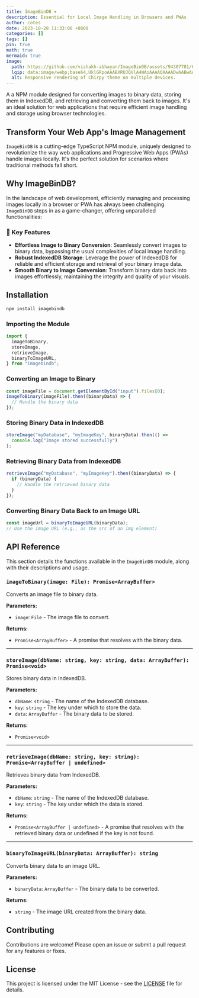 ```yaml
---
title: ImageBinDB ✶
description: Essential for Local Image Handling in Browsers and PWAs
author: cotes
date: 2023-10-28 11:33:00 +0800
categories: []
tags: []
pin: true
math: true
mermaid: true
image:
  path: https://github.com/vishakh-abhayan/ImageBinDB/assets/94307781/6ebf1f13-dfa1-4adb-afff-0767b9868b26
  lqip: data:image/webp;base64,UklGRpoAAABXRUJQVlA4WAoAAAAQAAAADwAABwAAQUxQSDIAAAARL0AmbZurmr57yyIiqE8oiG0bejIYEQTgqiDA9vqnsUSI6H+oAERp2HZ65qP/VIAWAFZQOCBCAAAA8AEAnQEqEAAIAAVAfCWkAALp8sF8rgRgAP7o9FDvMCkMde9PK7euH5M1m6VWoDXf2FkP3BqV0ZYbO6NA/VFIAAAA
  alt: Responsive rendering of Chirpy theme on multiple devices.
---
```





A a NPM module designed for converting images to binary data, storing them in IndexedDB, and retrieving and converting them back to images. It's an ideal solution for web applications that require efficient image handling and storage using browser technologies.

## Transform Your Web App's Image Management

`ImageBinDB` is a cutting-edge TypeScript NPM module, uniquely designed to revolutionize the way web applications and Progressive Web Apps (PWAs) handle images locally. It's the perfect solution for scenarios where traditional methods fall short.

## Why ImageBinDB?

In the landscape of web development, efficiently managing and processing images locally in a browser or PWA has always been challenging. `ImageBinDB` steps in as a game-changer, offering unparalleled functionalities:

### 🌟 Key Features

- **Effortless Image to Binary Conversion**: Seamlessly convert images to binary data, bypassing the usual complexities of local image handling.
- **Robust IndexedDB Storage**: Leverage the power of IndexedDB for reliable and efficient storage and retrieval of your binary image data.
- **Smooth Binary to Image Conversion**: Transform binary data back into images effortlessly, maintaining the integrity and quality of your visuals.

## Installation

```bash
npm install imagebindb
```

### Importing the Module

```javascript
import {
  imageToBinary,
  storeImage,
  retrieveImage,
  binaryToImageURL,
} from "imagebindb";
```

### Converting an Image to Binary

```javascript
const imageFile = document.getElementById("input").files[0];
imageToBinary(imageFile).then((binaryData) => {
  // Handle the binary data
});
```

### Storing Binary Data in IndexedDB

```javascript
storeImage("myDatabase", "myImageKey", binaryData).then(() =>
  console.log("Image stored successfully")
);
```

### Retrieving Binary Data from IndexedDB

```javascript
retrieveImage("myDatabase", "myImageKey").then((binaryData) => {
  if (binaryData) {
    // Handle the retrieved binary data
  }
});
```

### Converting Binary Data Back to an Image URL

```javascript
const imageUrl = binaryToImageURL(binaryData);
// Use the image URL (e.g., as the src of an img element)
```

## API Reference

This section details the functions available in the `ImageBinDB` module, along with their descriptions and usage.

### `imageToBinary(image: File): Promise<ArrayBuffer>`

Converts an image file to binary data.

**Parameters:**

- `image`: `File` - The image file to convert.

**Returns:**

- `Promise<ArrayBuffer>` - A promise that resolves with the binary data.

---

### `storeImage(dbName: string, key: string, data: ArrayBuffer): Promise<void>`

Stores binary data in IndexedDB.

**Parameters:**

- `dbName`: `string` - The name of the IndexedDB database.
- `key`: `string` - The key under which to store the data.
- `data`: `ArrayBuffer` - The binary data to be stored.

**Returns:**

- `Promise<void>`

---

### `retrieveImage(dbName: string, key: string): Promise<ArrayBuffer | undefined>`

Retrieves binary data from IndexedDB.

**Parameters:**

- `dbName`: `string` - The name of the IndexedDB database.
- `key`: `string` - The key under which the data is stored.

**Returns:**

- `Promise<ArrayBuffer | undefined>` - A promise that resolves with the retrieved binary data or undefined if the key is not found.

---

### `binaryToImageURL(binaryData: ArrayBuffer): string`

Converts binary data to an image URL.

**Parameters:**

- `binaryData`: `ArrayBuffer` - The binary data to be converted.

**Returns:**

- `string` - The image URL created from the binary data.

## Contributing

Contributions are welcome! Please open an issue or submit a pull request for any features or fixes.

## License

This project is licensed under the MIT License - see the [LICENSE](https://github.com/vishakh-abhayan/ImageBinDB/blob/main/LICENSE) file for details.
